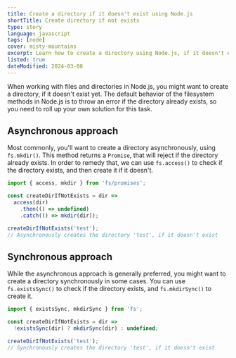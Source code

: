 ```yaml
---
title: Create a directory if it doesn't exist using Node.js
shortTitle: Create directory if not exists
type: story
language: javascript
tags: [node]
cover: misty-mountains
excerpt: Learn how to create a directory using Node.js, if it doesn't exist.
listed: true
dateModified: 2024-03-08
---
```


When working with files and directories in Node.js, you might want to create a directory, if it doesn't exist yet. The default behavior of the filesystem methods in Node.js is to throw an error if the directory already exists, so you need to roll up your own solution for this task.

## Asynchronous approach

Most commonly, you'll want to create a directory asynchronously, using `fs.mkdir()`. This method returns a `Promise`, that will reject if the directory already exists. In order to remedy that, we can use `fs.access()` to check if the directory exists, and then create it if it doesn't.

```js
import { access, mkdir } from 'fs/promises';

const createDirIfNotExists = dir =>
  access(dir)
    .then(() => undefined)
    .catch(() => mkdir(dir));

createDirIfNotExists('test');
// Asynchronously creates the directory 'test', if it doesn't exist
```

## Synchronous approach

While the asynchronous approach is generally preferred, you might want to create a directory synchronously in some cases. You can use `fs.existsSync()` to check if the directory exists, and `fs.mkdirSync()` to create it.

```js
import { existsSync, mkdirSync } from 'fs';

const createDirIfNotExists = dir =>
  !existsSync(dir) ? mkdirSync(dir) : undefined;

createDirIfNotExists('test');
// Synchronously creates the directory 'test', if it doesn't exist
```
